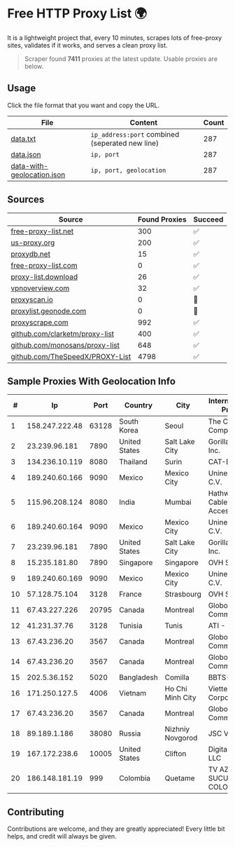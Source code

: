 
# Free HTTP Proxy List 🌍

It is a lightweight project that, every 10 minutes, scrapes lots of free-proxy sites, validates if it works, and serves a clean proxy list.


> Scraper found **7411** proxies at the latest update. Usable proxies are below.

## Usage

Click the file format that you want and copy the URL.


|File|Content|Count|
|----|-------|-----|
|[data.txt](https://raw.githubusercontent.com/themiralay/Proxy-List-World/master/data.txt)|`ip_address:port` combined (seperated new line)|287|
|[data.json](https://raw.githubusercontent.com/themiralay/Proxy-List-World/master/data.json)|`ip, port`|287|
|[data-with-geolocation.json](https://raw.githubusercontent.com/themiralay/Proxy-List-World/master/data-with-geolocation.json)|`ip, port, geolocation`|287|

## Sources

|Source|Found Proxies|Succeed|
|------|-------------|-------|
|[free-proxy-list.net](https://free-proxy-list.net)|300|✅|
|[us-proxy.org](https://www.us-proxy.org)|200|✅|
|[proxydb.net](http://proxydb.net)|15|✅|
|[free-proxy-list.com](https://free-proxy-list.com/?page=&port=&type%5B%5D=http&type%5B%5D=https&up_time=0&search=Search)|0|✅|
|[proxy-list.download](https://www.proxy-list.download/HTTP)|26|✅|
|[vpnoverview.com](https://vpnoverview.com/privacy/anonymous-browsing/free-proxy-servers)|32|✅|
|[proxyscan.io](https://www.proxyscan.io)|0|🚫|
|[proxylist.geonode.com](https://proxylist.geonode.com/api/proxy-list?limit=300&page=1&sort_by=lastChecked&sort_type=desc&protocols=http,https)|0|🚫|
|[proxyscrape.com](https://api.proxyscrape.com/v2/?request=displayproxies&protocol=http&timeout=10000&country=all&ssl=all&anonymity=all)|992|✅|
|[github.com/clarketm/proxy-list](https://raw.githubusercontent.com/clarketm/proxy-list/master/proxy-list-raw.txt)|400|✅|
|[github.com/monosans/proxy-list](https://raw.githubusercontent.com/monosans/proxy-list/main/proxies/http.txt)|648|✅|
|[github.com/TheSpeedX/PROXY-List](https://raw.githubusercontent.com/TheSpeedX/PROXY-List/master/http.txt)|4798|✅|


## Sample Proxies With Geolocation Info

|#|Ip|Port|Country|City|Internet Service Provider|
|-|--|----|-------|----|-------------------------|
|1|158.247.222.48|63128|South Korea|Seoul|The Constant Company, LLC|
|2|23.239.96.181|7890|United States|Salt Lake City|GorillaServers, Inc.|
|3|134.236.10.119|8080|Thailand|Surin|CAT-BB|
|4|189.240.60.166|9090|Mexico|Mexico City|Uninet S.A. de C.V.|
|5|115.96.208.124|8080|India|Mumbai|Hathway IP over Cable Internet Access|
|6|189.240.60.164|9090|Mexico|Mexico City|Uninet S.A. de C.V.|
|7|23.239.96.181|7890|United States|Salt Lake City|GorillaServers, Inc.|
|8|15.235.181.80|7890|Singapore|Singapore|OVH SAS|
|9|189.240.60.169|9090|Mexico|Mexico City|Uninet S.A. de C.V.|
|10|57.128.75.104|3128|France|Strasbourg|OVH SAS|
|11|67.43.227.226|20795|Canada|Montreal|GloboTech Communications|
|12|41.231.37.76|3128|Tunisia|Tunis|ATI - ISP|
|13|67.43.236.20|3567|Canada|Montreal|GloboTech Communications|
|14|67.43.236.20|3567|Canada|Montreal|GloboTech Communications|
|15|202.5.36.152|5020|Bangladesh|Comilla|BBTS-NEW|
|16|171.250.127.5|4006|Vietnam|Ho Chi Minh City|Viettel Corporation|
|17|67.43.236.20|3567|Canada|Montreal|GloboTech Communications|
|18|89.189.1.186|38080|Russia|Nizhniy Novgorod|JSC Vimpelcom|
|19|167.172.238.6|10005|United States|Clifton|DigitalOcean, LLC|
|20|186.148.181.19|999|Colombia|Quetame|TV AZTECA SUCURSAL COLOMBIA|



## Contributing

Contributions are welcome, and they are greatly appreciated! Every
little bit helps, and credit will always be given.

